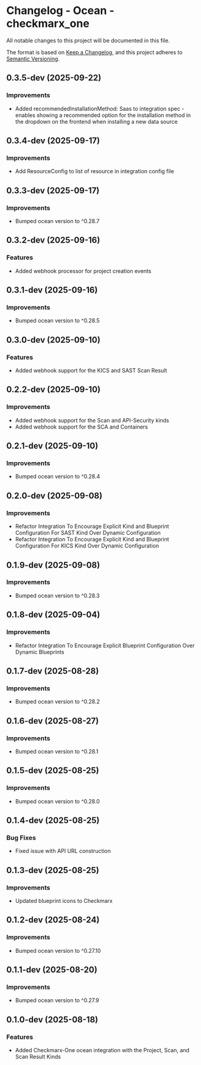 # Changelog - Ocean - checkmarx_one

All notable changes to this project will be documented in this file.

The format is based on [Keep a Changelog](https://keepachangelog.com/en/1.0.0/),
and this project adheres to [Semantic Versioning](https://semver.org/spec/v2.0.0.html).

<!-- towncrier release notes start -->

## 0.3.5-dev (2025-09-22)


### Improvements

- Added recommendedInstallationMethod: Saas to integration spec - enables showing a recommended option for the installation method in the dropdown on the frontend when installing a new data source


## 0.3.4-dev (2025-09-17)


### Improvements

- Add ResourceConfig to list of resource in integration config file


## 0.3.3-dev (2025-09-17)


### Improvements

- Bumped ocean version to ^0.28.7


## 0.3.2-dev (2025-09-16)


### Features

- Added webhook processor for project creation events


## 0.3.1-dev (2025-09-16)


### Improvements

- Bumped ocean version to ^0.28.5


## 0.3.0-dev (2025-09-10)


### Features

- Added webhook support for the KICS and SAST Scan Result


## 0.2.2-dev (2025-09-10)


### Improvements

- Added webhook support for the Scan and API-Security kinds
- Added webhook support for the SCA and Containers


## 0.2.1-dev (2025-09-10)


### Improvements

- Bumped ocean version to ^0.28.4


## 0.2.0-dev (2025-09-08)


### Improvements

- Refactor Integration To Encourage Explicit Kind and Blueprint Configuration For SAST Kind Over Dynamic Configuration
- Refactor Integration To Encourage Explicit Kind and Blueprint Configuration For KICS Kind Over Dynamic Configuration


## 0.1.9-dev (2025-09-08)


### Improvements

- Bumped ocean version to ^0.28.3


## 0.1.8-dev (2025-09-04)


### Improvements

- Refactor Integration To Encourage Explicit Blueprint Configuration Over Dynamic Blueprints


## 0.1.7-dev (2025-08-28)


### Improvements

- Bumped ocean version to ^0.28.2


## 0.1.6-dev (2025-08-27)


### Improvements

- Bumped ocean version to ^0.28.1


## 0.1.5-dev (2025-08-25)


### Improvements

- Bumped ocean version to ^0.28.0


## 0.1.4-dev (2025-08-25)


### Bug Fixes

- Fixed issue with API URL construction


## 0.1.3-dev (2025-08-25)


### Improvements

- Updated blueprint icons to Checkmarx



## 0.1.2-dev (2025-08-24)

### Improvements

- Bumped ocean version to ^0.27.10



## 0.1.1-dev (2025-08-20)

### Improvements

- Bumped ocean version to ^0.27.9



## 0.1.0-dev (2025-08-18)

### Features

- Added Checkmarx-One ocean integration with the Project, Scan, and Scan Result Kinds
